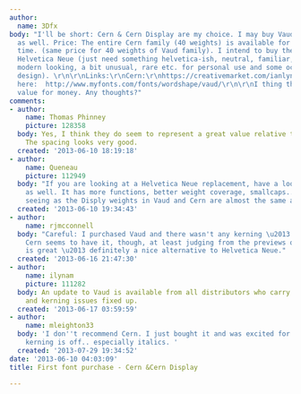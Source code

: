 ```yaml
---
author:
  name: 3Dfx
body: "I'll be short: Cern & Cern Display are my choice. I may buy Vaud & Vaud Display
  as well. Price: The entire Cern family (40 weights) is available for $49 for a limited
  time. (same price for 40 weights of Vaud family). I intend to buy them instead of
  Helvetica Neue (just need something helvetica-ish, neutral, familiar, relatively
  modern looking, a bit unusual, rare etc. for personal use and some occasional website
  design). \r\n\r\nLinks:\r\nCern:\r\nhttps://creativemarket.com/ianlynam/6742-Cern-Cern-Display\r\n\r\nVaud:\r\nhttps://creativemarket.com/ianlynam/6728-Vaud-Vaud-Display?utm_source=cmembed&utm_medium=link&utm_campaign=6728\r\nor
  here:  http://www.myfonts.com/fonts/wordshape/vaud/\r\n\r\nI thing they're excellent
  value for money. Any thoughts?"
comments:
- author:
    name: Thomas Phinney
    picture: 128358
  body: Yes, I think they do seem to represent a great value relative to their pricing.
    The spacing looks very good.
  created: '2013-06-10 18:19:18'
- author:
    name: Queneau
    picture: 112949
  body: "If you are looking at a Helvetica Neue replacement, have a look at Substance
    as well. It has more functions, better weight coverage, smallcaps... And is cheaper,
    seeing as the Disply weights in Vaud and Cern are almost the same as the regulars.\r\n\r\nhttp://www.myfonts.com/fonts/facetype/substance/\r\n\r\n"
  created: '2013-06-10 19:34:43'
- author:
    name: rjmcconnell
  body: "Careful: I purchased Vaud and there wasn't any kerning \u2013 quite unfortunate.
    Cern seems to have it, though, at least judging from the previews on MyFonts.\r\nSubstance
    is great \u2013 definitely a nice alternative to Helvetica Neue."
  created: '2013-06-16 21:47:30'
- author:
    name: ilynam
    picture: 111282
  body: An update to Vaud is available from all distributors who carry it. All spacing
    and kerning issues fixed up.
  created: '2013-06-17 03:59:59'
- author:
    name: mleighton33
  body: 'I don''t recommend Cern. I just bought it and was excited for it... but the
    kerning is off.. especially italics. '
  created: '2013-07-29 19:34:52'
date: '2013-06-10 04:03:09'
title: First font purchase - Cern &Cern Display

---
```

